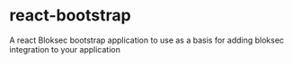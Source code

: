 # react-bootstrap
A react Bloksec bootstrap application to use as a basis for adding bloksec integration to your application
